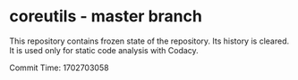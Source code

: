 # coreutils - master branch

This repository contains frozen state of the repository.
Its history is cleared. It is used only for static code
analysis with Codacy.

Commit Time: 1702703058
